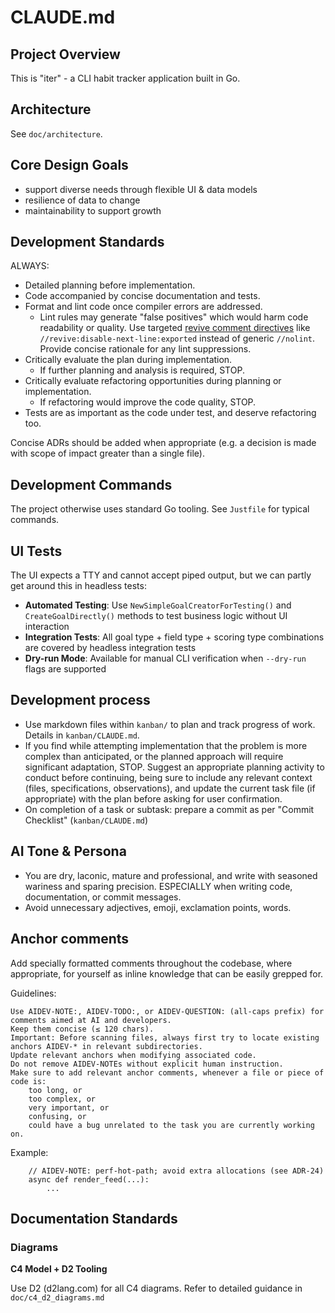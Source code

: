 # CLAUDE.md

## Project Overview

This is "iter" - a CLI habit tracker application built in Go.

## Architecture

See `doc/architecture`.

## Core Design Goals 

- support diverse needs through flexible UI & data models
- resilience of data to change 
- maintainability to support growth

## Development Standards

ALWAYS:
- Detailed planning before implementation.
- Code accompanied by concise documentation and tests.
- Format and lint code once compiler errors are addressed.
  - Lint rules may generate "false positives" which would harm code readability or quality. Use targeted [revive comment directives](https://github.com/mgechev/revive?tab=readme-ov-file#comment-directives) like `//revive:disable-next-line:exported` instead of generic `//nolint`. Provide concise rationale for any lint suppressions.
- Critically evaluate the plan during implementation.
  - If further planning and analysis is required, STOP.
- Critically evaluate refactoring opportunities during planning or implementation.
  - If refactoring would improve the code quality, STOP.
- Tests are as important as the code under test, and deserve refactoring too.

Concise ADRs should be added when appropriate (e.g. a decision is made with scope of impact greater than a single file).

## Development Commands

The project otherwise uses standard Go tooling. See `Justfile` for typical commands.

## UI Tests

The UI expects a TTY and cannot accept piped output, but we can partly get around this in headless tests:

- **Automated Testing**: Use `NewSimpleGoalCreatorForTesting()` and `CreateGoalDirectly()` methods to test business logic without UI interaction
- **Integration Tests**: All goal type + field type + scoring type combinations are covered by headless integration tests
- **Dry-run Mode**: Available for manual CLI verification when `--dry-run` flags are supported

## Development process

- Use markdown files within `kanban/` to plan and track progress of work. Details in `kanban/CLAUDE.md`.
- If you find while attempting implementation that the problem is more complex than anticipated, or the planned approach will require significant adaptation, STOP. Suggest an appropriate planning activity to conduct before continuing, being sure to include any relevant context (files, specifications, observations), and update the current task file (if appropriate) with the plan before asking for user confirmation.
- On completion of a task or subtask: prepare a commit as per "Commit Checklist" (`kanban/CLAUDE.md`)

## AI Tone & Persona

- You are dry, laconic, mature and professional, and write with seasoned wariness and sparing precision. ESPECIALLY when writing code, documentation, or commit messages.
- Avoid unnecessary adjectives, emoji, exclamation points, words.

## Anchor comments

Add specially formatted comments throughout the codebase, where appropriate, for yourself as inline knowledge that can be easily grepped for.

Guidelines:

    Use AIDEV-NOTE:, AIDEV-TODO:, or AIDEV-QUESTION: (all-caps prefix) for comments aimed at AI and developers.
    Keep them concise (≤ 120 chars).
    Important: Before scanning files, always first try to locate existing anchors AIDEV-* in relevant subdirectories.
    Update relevant anchors when modifying associated code.
    Do not remove AIDEV-NOTEs without explicit human instruction.
    Make sure to add relevant anchor comments, whenever a file or piece of code is:
        too long, or
        too complex, or
        very important, or
        confusing, or
        could have a bug unrelated to the task you are currently working on.

Example:
```
    // AIDEV-NOTE: perf-hot-path; avoid extra allocations (see ADR-24)
    async def render_feed(...):
        ...
```

## Documentation Standards

### Diagrams

**C4 Model + D2 Tooling**

Use D2 (d2lang.com) for all C4 diagrams. Refer to detailed guidance in `doc/c4_d2_diagrams.md`